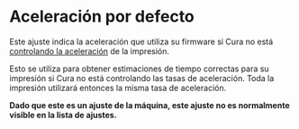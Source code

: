 Aceleración por defecto
====
Este ajuste indica la aceleración que utiliza su firmware si Cura no está [controlando la aceleración](../speed/acceleration_enabled.md) de la impresión.

Esto se utiliza para obtener estimaciones de tiempo correctas para su impresión si Cura no está controlando las tasas de aceleración. Toda la impresión utilizará entonces la misma tasa de aceleración.

**Dado que este es un ajuste de la máquina, este ajuste no es normalmente visible en la lista de ajustes.**